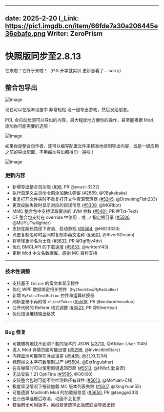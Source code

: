 
---
date: 2025-2-20
I_Link: https://pic1.imgdb.cn/item/66fde7a30a206445e36ebafe.png
Writer: ZeroPrism
---
# 快照版同步至2.8.13
它来啦！它终于来啦！（P.S 开学就实训 更新忘看了....sorry）
 

## 整合包导出

![image](https://i2.hdslb.com/bfs/article/af310f594f0521ac098cdf874612a19d11343203.png)

现在可以在版本设置中 非常轻松 地一键导出游戏，然后发给朋友。

PCL 会自动检测可以导出的内容，最大程度地方便你的操作，甚至能根据 Mod，添加你可能需要的选项！

![image](https://i2.hdslb.com/bfs/article/969d9fce6b47156882c0dcde1755582c11343203.png)


如果你是整合包作者，还可以编写配置文件来精准地控制导出内容，或是一键应用之前的导出配置，不用每次导出都得勾一遍啦！

![image](https://i2.hdslb.com/bfs/article/02e0b1673be1943dc7b6235f136594cd11343203.png)
 

### 更新内容  

- <paracolor color="Orange"/>新增导出整合包功能 ([#98](https://github.com/Hex-Dragon/PCL2/issues/98), PR @youzi-3222)  
- 执行自定义主页命令前添加确认弹窗 ([#2669](https://github.com/Hex-Dragon/PCL2/issues/2669), @9Bakabaka)  
- 重复打开文件夹时不重复打开文件资源管理器 ([#5245](https://github.com/Hex-Dragon/PCL2/issues/5245), @DrowningFish233)  
- 更改皮肤失败时显示对应的错误信息 ([#5309](https://github.com/Hex-Dragon/PCL2/issues/5309), @MGRbot)  
- <paracolor color="Orange"/>MMC 整合包中支持读取要求的 JVM 参数 ([#5481](https://github.com/Hex-Dragon/PCL2/issues/5481), PR @Txt-Text)  
- CF 整合包支持在 override 中使用 `.` 或 `./` 指定根目录 ([#5506](https://github.com/Hex-Dragon/PCL2/issues/5506), @MUYUTwilighter)  
- 支持在超长路径下安装、启动游戏 ([#5584](https://github.com/Hex-Dragon/PCL2/issues/5584), @Hill23333)  
- 点击复制名称时会同时复制中英文名称 ([#5601](https://github.com/Hex-Dragon/PCL2/issues/5601), @RiverSDream)  
- <paracolor color="Orange"/>将草径重命名为土径 ([#5633](https://github.com/Hex-Dragon/PCL2/issues/5633), PR @3gf8jv4dv)  
- 优化 BMCLAPI 的下载速度 ([#5653](https://github.com/Hex-Dragon/PCL2/issues/5653), @written143)  
- 更新 Mod 中文名数据库，感谢 MC 百科支持  

---

### 技术性调整  

- 支持基于 `Inline` 的富文本显示控件  
- 优化 WPF 数据绑定相关控件（`MyCheckBox`/`MyRadioBox`）  
- 新增 `MyExtraTextButton` 控件和运算转换器  
- <paracolor color="Orange"/>刷新登录不再附带 `clientToken` ([#5508](https://github.com/Hex-Dragon/PCL2/issues/5508), PR @wuliaodexiaoluo)  
- <paracolor color="Orange"/>公开代码的 Referer 格式调整 ([#5523](https://github.com/Hex-Dragon/PCL2/issues/5523), PR @Silverteal)  
- 优化错误堆栈输出格式  

---

### Bug 修复 

- 可能随机地找不到刚下载的版本的 JSON ([#3710](https://github.com/Hex-Dragon/PCL2/issues/3710), @Afdian-User-1145)  
- 进入 Mod 详情页面可能出错 ([#5296](https://github.com/Hex-Dragon/PCL2/issues/5296), @InvincibleStars)  
- 内存显示可能存在浮点误差 ([#5485](https://github.com/Hex-Dragon/PCL2/issues/5485), @ZLXL1234)  
- 标题栏文本字符数限制过严 ([#5504](https://github.com/Hex-Dragon/PCL2/issues/5504), @Ext1nguisher)  
- 在有弹窗时可以使用侧键返回页面 ([#5513](https://github.com/Hex-Dragon/PCL2/issues/5513), @HWqf_勤奋君)  
- 无法安装 1.21 OptiFine ([#5585](https://github.com/Hex-Dragon/PCL2/issues/5585), @00ll00)  
- 安装整合包时可能不会检测路径有效性 ([#5613](https://github.com/Hex-Dragon/PCL2/issues/5613), @MoYuan-CN)  
- 极度罕见情况下报错加载 MC 版本列表失败 ([#5617](https://github.com/Hex-Dragon/PCL2/issues/5617), @XingYuan55)  
- <paracolor color="Orange"/>可能遗漏 Modrinth Mod 的加载器信息 ([#5650](https://github.com/Hex-Dragon/PCL2/issues/5650), PR @tangge233)  
- 在点击单选框后取消，动画不会复原  
- 若当前无可用版本，离线登录选择正版皮肤会导致出错  

